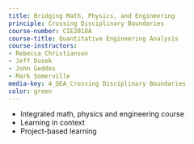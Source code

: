```yaml
---
title: Bridging Math, Physics, and Engineering
principle: Crossing Disciplinary Boundaries
course-number: CIE2018A
course-title: Quantitative Engineering Analysis
course-instructors:
- Rebecca Christianson
- Jeff Dusek
- John Geddes
- Mark Somerville
media-key: 4_QEA_Crossing Disciplinary Boundaries
color: green
---
```


* Integrated math, physics and engineering course
* Learning in context
* Project-based learning
